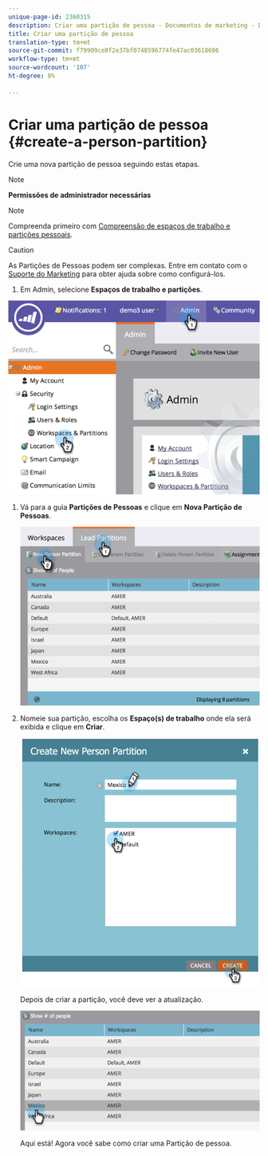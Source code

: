 ```yaml
---
unique-page-id: 2360315
description: Criar uma partição de pessoa - Documentos de marketing - Documentação do produto
title: Criar uma partição de pessoa
translation-type: tm+mt
source-git-commit: f79909ce8f2e37bf0748596774fe47ac03618696
workflow-type: tm+mt
source-wordcount: '107'
ht-degree: 0%

---
```



# Criar uma partição de pessoa {#create-a-person-partition}

Crie uma nova partição de pessoa seguindo estas etapas.

>[!NOTE]
>
>**Permissões de administrador necessárias**

>[!NOTE]
>
>Compreenda primeiro com [Compreensão de espaços de trabalho e partições pessoais](/help/marketo/product-docs/administration/workspaces-and-person-partitions/understanding-workspaces-and-person-partitions.md).

>[!CAUTION]
>
>As Partições de Pessoas podem ser complexas. Entre em contato com o [Suporte do Marketing](https://nation.marketo.com/t5/Support/ct-p/Support) para obter ajuda sobre como configurá-los.

1. Em Admin, selecione **Espaços de trabalho e partições**.

![](assets/image2014-9-17-11-3a32-3a12.png)

1. Vá para a guia **Partições de Pessoas** e clique em **Nova Partição de Pessoas**.

   ![](assets/two-2.png)

1. Nomeie sua partição, escolha os **Espaço(s) de trabalho** onde ela será exibida e clique em **Criar**.

   ![](assets/three-2.png)

   Depois de criar a partição, você deve ver a atualização.

   ![](assets/four-2.png)

   Aqui está! Agora você sabe como criar uma Partição de pessoa.
